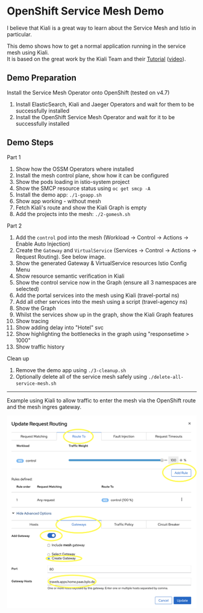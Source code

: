 # OpenShift Service Mesh Demo 

I believe that Kiali is a great way to learn about the Service Mesh and Istio in particular. 

This demo shows how to get a normal application running in the service mesh using Kiali.  
It is based on the great work by the Kiali Team and their [Tutorial](https://kiali.io/documentation/latest/tutorial/)
([video](https://events.istio.io/istiocon-2021/workshops/istio-cookbook-kiali-recipe/)).

## Demo Preparation 

Install the Service Mesh Operator onto OpenShift (tested on v4.7) 

   1. Install ElasticSearch, Kiali and Jaeger Operators and wait for them to be successfully installed
   1. Install the OpenShift Service Mesh Operator and wait for it to be successfully installed

## Demo Steps

Part 1

   1. Show how the OSSM Operators where installed
   1. Install the mesh control plane, show how it can be configured
   1. Show the pods loading in istio-system project
   1. Show the SMCP resource status using ``oc get smcp -A``
   1. Install the demo app: ``./1-goapp.sh``
   1. Show app working - without mesh
   1. Fetch Kiali's route and show the Kiali Graph is empty
   1. Add the projects into the mesh: ``./2-gomesh.sh``

Part 2

   1. Add the `control` pod into the mesh (Workload -> Control -> Actions -> Enable Auto Injection)
   1. Create the `Gateway` and `VirtualService` (Services -> Control -> Actions -> Request Routing). See below image. 
   1. Show the generated Gateway & VirtualService resources Istio Config Menu
   1. Show resource semantic verification in Kiali
   1. Show the control service now in the Graph (ensure all 3 namespaces are selected)
   1. Add the portal services into the mesh using Kiali (travel-portal ns) 
   1. Add all other services into the mesh using a script (travel-agency ns)
   1. Show the Graph
   1. Whilst the services show up in the graph, show the Kiali Graph features 
   1. Show tracing
   1. Show adding delay into "Hotel" svc
   1. Show highlighting the bottlenecks in the graph using "responsetime > 1000"
   1. Show traffic history

Clean up

   1. Remove the demo app using ``./3-cleanup.sh``
   1. Optionally delete all of the service mesh safely using ``./delete-all-service-mesh.sh``

---

Example using Kiali to allow traffic to enter the mesh via the OpenShift route and the mesh ingres gateway.

<img src="kiali-wizard-gw-vs.png" alt="Image of Kiali Wizard" width="800">


